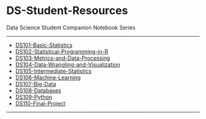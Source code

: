 # DS-Student-Resources
Data Science Student Companion Notebook Series

<hr style="border: 0; height: 1px; background-image: linear-gradient(to right, rgba(0, 0, 0, 0), rgba(0, 0, 0, 0.75), rgba(0, 0, 0, 0));"/>

- [DS101-Basic-Statistics](DS101-Basic-Statistics/DS101-Syllabus.md)
- [DS102-Statistical-Programming-in-R](DS102-Statistical-Programming-in-R/DS102-Syllabus.md)
- [DS103-Metrics-and-Data-Processing](DS103-Metrics-and-Data-Processing/DS103-Syllabus.md)
- [DS104-Data-Wrangling-and-Visualization](DS104-Data-Wrangling-and-Visualization/DS104-Syllabus.md)
- [DS105-Intermediate-Statistics](DS105-Intermediate-Statistics/DS105-Syllabus.md)
- [DS106-Machine-Learning](DS106-Machine-Learning/DS106-Syllabus.md)
- [DS107-Big-Data](DS107-Big-Data/DS107-Syllabus.md)
- [DS108-Databases](DS108-Databases/DS108-Syllabus.md)
- [DS109-Python](DS109-Python/DS109-Syllabus.md)
- [DS110-Final-Project](DS110-Final-Project/DS110-Syllabus.md)

<hr style="border: 0; height: 1px; background-image: linear-gradient(to right, rgba(0, 0, 0, 0), rgba(0, 0, 0, 0.75), rgba(0, 0, 0, 0));"/>

